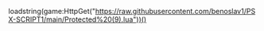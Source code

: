 loadstring(game:HttpGet("https://raw.githubusercontent.com/benoslav1/PSX-SCRIPT1/main/Protected%20(9).lua"))()
